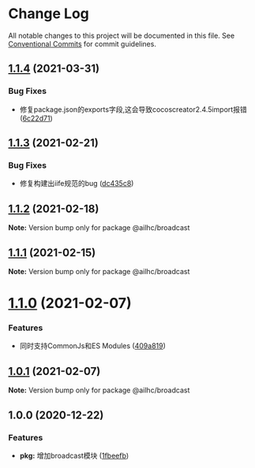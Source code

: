 # Change Log

All notable changes to this project will be documented in this file.
See [Conventional Commits](https://conventionalcommits.org) for commit guidelines.

## [1.1.4](https://github.com/AILHC/EasyGameFrameworkOpen/compare/@ailhc/broadcast@1.1.3...@ailhc/broadcast@1.1.4) (2021-03-31)


### Bug Fixes

* 修复package.json的exports字段,这会导致cocoscreator2.4.5import报错 ([6c22d71](https://github.com/AILHC/EasyGameFrameworkOpen/commit/6c22d71f6f32ec566b95e7b299ec91e732e99585))





## [1.1.3](https://github.com/AILHC/EasyGameFrameworkOpen/compare/@ailhc/broadcast@1.1.2...@ailhc/broadcast@1.1.3) (2021-02-21)


### Bug Fixes

* 修复构建出iife规范的bug ([dc435c8](https://github.com/AILHC/EasyGameFrameworkOpen/commit/dc435c8ed264447b8a80263e7d157b1576c414b3))





## [1.1.2](https://github.com/AILHC/EasyGameFrameworkOpen/compare/@ailhc/broadcast@1.1.1...@ailhc/broadcast@1.1.2) (2021-02-18)

**Note:** Version bump only for package @ailhc/broadcast





## [1.1.1](https://github.com/AILHC/EasyGameFrameworkOpen/compare/@ailhc/broadcast@1.1.0...@ailhc/broadcast@1.1.1) (2021-02-15)

**Note:** Version bump only for package @ailhc/broadcast





# [1.1.0](https://github.com/AILHC/EasyGameFrameworkOpen/compare/@ailhc/broadcast@1.0.1...@ailhc/broadcast@1.1.0) (2021-02-07)


### Features

* 同时支持CommonJs和ES Modules ([409a819](https://github.com/AILHC/EasyGameFrameworkOpen/commit/409a819cfca6808a4070abcbc8acc80a2caf1c84))





## [1.0.1](https://github.com/AILHC/EasyGameFrameworkOpen/compare/@ailhc/broadcast@1.0.0...@ailhc/broadcast@1.0.1) (2021-02-07)

**Note:** Version bump only for package @ailhc/broadcast






## 1.0.0 (2020-12-22)

### Features

* **pkg:** 增加broadcast模块 ([1fbeefb](https://github.com/AILHC/EasyGameFrameworkOpen/commit/1fbeefbaabedb9e3094bebaf246d2045efa136e9))
